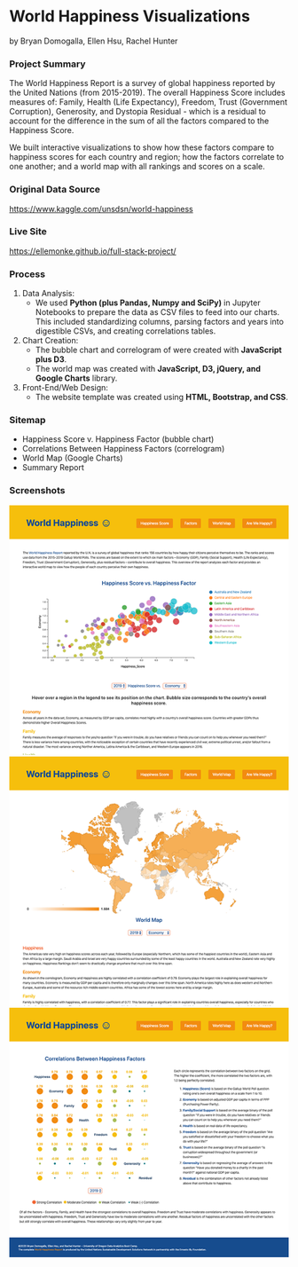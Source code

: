 # World Happiness Visualizations
by Bryan Domogalla, Ellen Hsu, Rachel Hunter

### Project Summary
The World Happiness Report is a survey of global happiness reported by the United Nations (from 2015-2019). The overall Happiness Score includes measures of: Family, Health (Life Expectancy), Freedom, Trust (Government Corruption), Generosity, and Dystopia Residual - which is a residual to account for the difference in the sum of all the factors compared to the Happiness Score. 

We built interactive visualizations to show how these factors compare to happiness scores for each country and region; how the factors correlate to one another; and a world map with all rankings and scores on a scale.

### Original Data Source
https://www.kaggle.com/unsdsn/world-happiness

### Live Site
https://ellemonke.github.io/full-stack-project/

### Process
1. Data Analysis:
    - We used **Python (plus Pandas, Numpy and SciPy)** in Jupyter Notebooks to prepare the data as CSV files to feed into our charts.
    This included standardizing columns, parsing factors and years into digestible CSVs, and creating correlations tables. 
2. Chart Creation:
    - The bubble chart and correlogram of were created with **JavaScript plus D3**.
    - The world map was created with **JavaScript, D3, jQuery, and Google Charts** library.
3. Front-End/Web Design:
    - The website template was created using **HTML, Bootstrap, and CSS**.
    
### Sitemap
- Happiness Score v. Happiness Factor (bubble chart)
- Correlations Between Happiness Factors (correlogram)
- World Map (Google Charts)
- Summary Report

### Screenshots
<kbd><img src="screenshots/screenshot_full_stack_1.png"></kbd><kbd><img src="screenshots/screenshot_full_stack_3.png"></kbd><br />
<kbd><img src="screenshots/screenshot_full_stack_2.png"></kbd>

